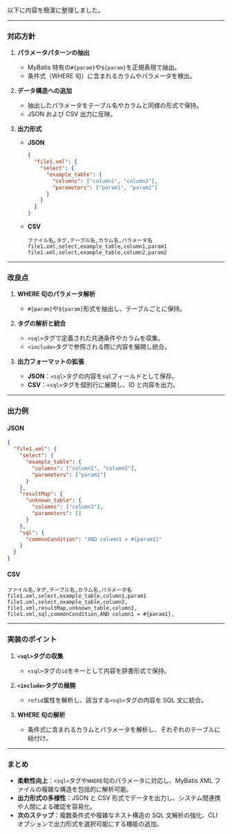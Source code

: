 以下に内容を簡潔に整理しました。

---

### **対応方針**

1. **パラメータパターンの抽出**

   - MyBatis 特有の`#{param}`や`${param}`を正規表現で抽出。
   - 条件式（WHERE 句）に含まれるカラムやパラメータを検出。

2. **データ構造への追加**

   - 抽出したパラメータをテーブル名やカラムと同様の形式で保持。
   - JSON および CSV 出力に反映。

3. **出力形式**
   - **JSON**
     ```json
     {
       "file1.xml": {
         "select": {
           "example_table": {
             "columns": ["column1", "column2"],
             "parameters": ["param1", "param2"]
           }
         }
       }
     }
     ```
   - **CSV**
     ```
     ファイル名,タグ,テーブル名,カラム名,パラメータ名
     file1.xml,select,example_table,column1,param1
     file1.xml,select,example_table,column2,param2
     ```

---

### **改良点**

1. **WHERE 句のパラメータ解析**

   - `#{param}`や`${param}`形式を抽出し、テーブルごとに保持。

2. **<sql>タグの解析と統合**

   - `<sql>`タグで定義された共通条件やカラムを収集。
   - `<include>`タグで参照される際に内容を展開し統合。

3. **出力フォーマットの拡張**
   - **JSON**：`<sql>`タグの内容を`sql`フィールドとして保存。
   - **CSV**：`<sql>`タグを個別行に展開し、ID と内容を出力。

---

### **出力例**

#### **JSON**

```json
{
  "file1.xml": {
    "select": {
      "example_table": {
        "columns": ["column1", "column2"],
        "parameters": ["param1"]
      }
    },
    "resultMap": {
      "unknown_table": {
        "columns": ["column3"],
        "parameters": []
      }
    },
    "sql": {
      "commonCondition": "AND column1 = #{param1}"
    }
  }
}
```

#### **CSV**

```
ファイル名,タグ,テーブル名,カラム名,パラメータ名
file1.xml,select,example_table,column1,param1
file1.xml,select,example_table,column2,
file1.xml,resultMap,unknown_table,column3,
file1.xml,sql,commonCondition,AND column1 = #{param1},
```

---

### **実装のポイント**

1. **`<sql>`タグの収集**

   - `<sql>`タグの`id`をキーとして内容を辞書形式で保持。

2. **`<include>`タグの展開**

   - `refid`属性を解析し、該当する`<sql>`タグの内容を SQL 文に統合。

3. **WHERE 句の解析**
   - 条件式に含まれるカラムとパラメータを解析し、それぞれのテーブルに紐付け。

---

### **まとめ**

- **柔軟性向上**：`<sql>`タグや`WHERE`句のパラメータに対応し、MyBatis XML ファイルの複雑な構造を包括的に解析可能。
- **出力形式の多様性**：JSON と CSV 形式でデータを出力し、システム間連携や人間による確認を容易化。
- **次のステップ**：複数条件式や複雑なネスト構造の SQL 文解析の強化、CLI オプションで出力形式を選択可能にする機能の追加。
